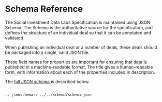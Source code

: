 Schema Reference
================
The Social Investment Data Labs Specification is maintained using JSON Schema. The Schema is the authoritative source for the specification, and defines the structure of an individual deal so that it can be annotated and validated.

When publishing an individual deal or a number of deals, these deals should be packaged into a single, valid JSON file.

These field names for properties are important for ensuring that data is published in a machine-readable format. The title gives a human-readable form, with information about each of the properties included in description.

The [full JSON schema](../_static/docson/index.html#../schema.json) is described below.<script src="../_static/docson/widget.js" data-schema="../schema.json"> </script>

```eval_rst

.. jsonschema:: ../../schema/schema.json

```
